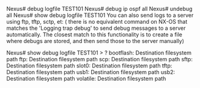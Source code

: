 Nexus# debug logfile TEST101
Nexus# debug ip ospf all
Nexus# undebug all
Nexus# show debug logfile TEST101
You can also send logs to a server using ftp, tftp, sctp, et: ( there is no 
equivalent command on NX-OS that matches the 'Logging trap debug' to send debug 
messages to a server automatically. The closest match to this functionality is 
to create a file where debugs are stored, and then send those to the server 
manually)

Nexus# show debug logfile TEST101 > ?
              bootflash: Destination filesystem path
              ftp: Destination filesystem path
              scp: Destination filesystem path
              sftp: Destination filesystem path
              slot0: Destination filesystem path
              tftp: Destination filesystem path
              usb1: Destination filesystem path
              usb2: Destination filesystem path
              volatile: Destination filesystem path
